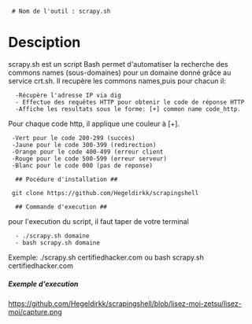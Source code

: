      # Nom de l'outil : scrapy.sh 

 # Desciption 

scrapy.sh est un script Bash permet d'automatiser la recherche des commons names (sous-domaines) pour un domaine donné grâce au service crt.sh. Il recupère les commons names,puis pour chacun il:

      -Récupère l'adresse IP via dig
      - Effectue des requêtes HTTP pour obtenir le code de réponse HTTP
      -Affiche les resultats sous le forme: [+] common name code_http. 

Pour chaque code http, il applique une couleur à [+].

     -Vert pour le code 200-299 (succès)
     -Jaune pour le code 300-399 (redirection)
     -Orange pour le code 400-499 (erreur client 
     -Rouge pour le code 500-599 (erreur serveur)
     -Blanc pour le code 000 (pas de reponse) 
      
      ## Pocédure d'installation ##

     git clone https://github.com/Hegeldirkk/scrapingshell

      ## Commande d'execution ##

pour l'execution du script, il faut taper de votre terminal

      - ./scrapy.sh domaine
      - bash scrapy.sh domaine 
 Exemple: ./scrapy.sh certifiedhacker.com ou
          bash scrapy.sh certifiedhacker.com 

##### Exemple d'execution #####

https://github.com/Hegeldirkk/scrapingshell/blob/lisez-moi-zetsu/lisez-moi/capture.png

